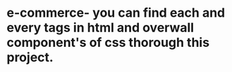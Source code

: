 # e-commerce- you can find each and every tags in html and overwall component's of css thorough this project.
